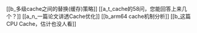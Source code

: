 [[b_多级cache之间的替换(缓存)策略]]
[[a_t_cache的58问，您能回答上来几个？]]
[[a_n_一篇论文讲透Cache优化]]
[[b_arm64 cache机制分析]]
[[b_这篇 CPU Cache，估计也没人看]]
